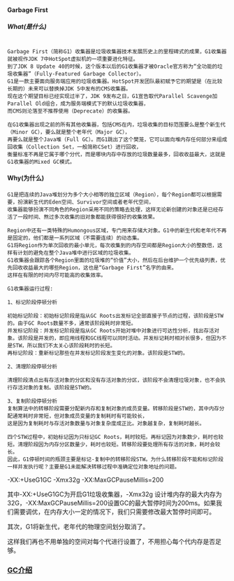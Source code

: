 #### Garbage First
##### What(是什么)

```text

Garbage First（简称G1）收集器是垃圾收集器技术发展历史上的里程碑式的成果，G1收集器就被视作JDK 7中HotSpot虚拟机的一项重要进化特征。
到了JDK 8 Update 40的时候，这个版本以后的G1收集器才被Oracle官方称为“全功能的垃圾收集器”（Fully-Featured Garbage Collector）。
G1是一款主要面向服务端应用的垃圾收集器。HotSpot开发团队最初赋予它的期望是（在比较长期的）未来可以替换掉JDK 5中发布的CMS收集器。
现在这个期望目标已经实现过半了，JDK 9发布之日，G1宣告取代Parallel Scavenge加Parallel Old组合，成为服务端模式下的默认垃圾收集器，
而CMS则沦落至不推荐使用（Deprecate）的收集器。

在G1收集器出现之前的所有其他收集器，包括CMS在内，垃圾收集的目标范围要么是整个新生代（Minor GC），要么就是整个老年代（Major GC），
再要么就是整个Java堆（Full GC）。而G1跳出了这个樊笼，它可以面向堆内存任何部分来组成回收集（Collection Set，一般简称CSet）进行回收，
衡量标准不再是它属于哪个分代，而是哪块内存中存放的垃圾数量最多，回收收益最大，这就是G1收集器的Mixed GC模式。

```

#### Why(为什么)

```text
G1是把连续的Java堆划分为多个大小相等的独立区域（Region），每个Region都可以根据需要，扮演新生代的Eden空间、Survivor空间或者老年代空间，
收集器能够扮演不同角色的Region采用不同的策略去处理，这样无论新创建的对象还是已经存活了一段时间、熬过多次收集的旧对象都能获得很好的收集效果。

Region中还有一类特殊的Humongous区域，专门用来存储大对象。G1中的新生代和老年代不再是固定的，他们都是一系列区域（不需要连续）的动态集。
G1将Region作为单次回收的最小单元，每次收集到的内存空间都是Region大小的整数倍，这样有计划的避免在整个Java堆中进行区域的垃圾收集。
G1收集器会跟踪各个Region里面的垃圾堆的“价值”大小，然后在后台维护一个优先级列表，优先回收收益最大的哪些Region，这也是“Garbage First”名字的由来。
这样在有限的时间内尽可能高的收集效率。

G1收集器运行过程:

1、标记阶段停顿分析

初始标记阶段：初始标记阶段是指从GC Roots出发标记全部直接子节点的过程，该阶段是STW的。由于GC Roots数量不多，通常该阶段耗时非常短。
并发标记阶段：并发标记阶段是指从GC Roots开始对堆中对象进行可达性分析，找出存活对象。该阶段是并发的，即应用线程和GC线程可以同时活动。并发标记耗时相对长很多，但因为不是STW，所以我们不太关心该阶段耗时的长短。
再标记阶段：重新标记那些在并发标记阶段发生变化的对象。该阶段是STW的。

2、清理阶段停顿分析

清理阶段清点出有存活对象的分区和没有存活对象的分区，该阶段不会清理垃圾对象，也不会执行存活对象的复制。该阶段是STW的。

3、复制阶段停顿分析
复制算法中的转移阶段需要分配新内存和复制对象的成员变量。转移阶段是STW的，其中内存分配通常耗时非常短，但对象成员变量的复制耗时有可能较长，
这是因为复制耗时与存活对象数量与对象复杂度成正比。对象越复杂，复制耗时越长。

四个STW过程中，初始标记因为只标记GC Roots，耗时较短。再标记因为对象数少，耗时也较短。清理阶段因为内存分区数量少，耗时也较短。转移阶段要处理所有存活的对象，耗时会较长。
因此，G1停顿时间的瓶颈主要是标记-复制中的转移阶段STW。为什么转移阶段不能和标记阶段一样并发执行呢？主要是G1未能解决转移过程中准确定位对象地址的问题。
```
-XX:+UseG1GC -Xmx32g -XX:MaxGCPauseMillis=200

其中-XX:+UseG1GC为开启G1垃圾收集器，-Xmx32g 设计堆内存的最大内存为32G，-XX:MaxGCPauseMillis=200设置GC的最大暂停时间为200ms。如果我们需要调优，在内存大小一定的情况下，我们只需要修改最大暂停时间即可。

其次，G1将新生代，老年代的物理空间划分取消了。

这样我们再也不用单独的空间对每个代进行设置了，不用担心每个代内存是否足够。

### [GC介绍](../README.md)